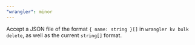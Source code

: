 ```yaml
---
"wrangler": minor
---
```


Accept a JSON file of the format `{ name: string }[]` in `wrangler kv bulk delete`, as well as the current `string[]` format.
